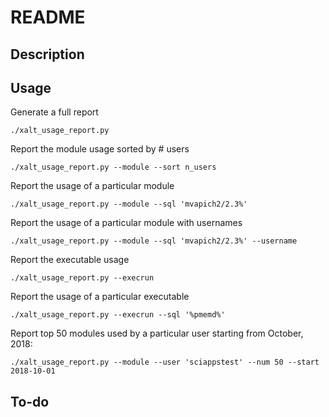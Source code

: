 # README
## Description

## Usage
Generate a full report
```
./xalt_usage_report.py
```
Report the module usage sorted by # users
```
./xalt_usage_report.py --module --sort n_users
```
Report the usage of a particular module 
```
./xalt_usage_report.py --module --sql 'mvapich2/2.3%'
```
Report the usage of a particular module with usernames
```
./xalt_usage_report.py --module --sql 'mvapich2/2.3%' --username
```
Report the executable usage
```
./xalt_usage_report.py --execrun
```
Report the usage of a particular executable
```
./xalt_usage_report.py --execrun --sql '%pmemd%'
```
Report top 50 modules used by a particular user starting from October, 2018:
```
./xalt_usage_report.py --module --user 'sciappstest' --num 50 --start 2018-10-01
```

## To-do
